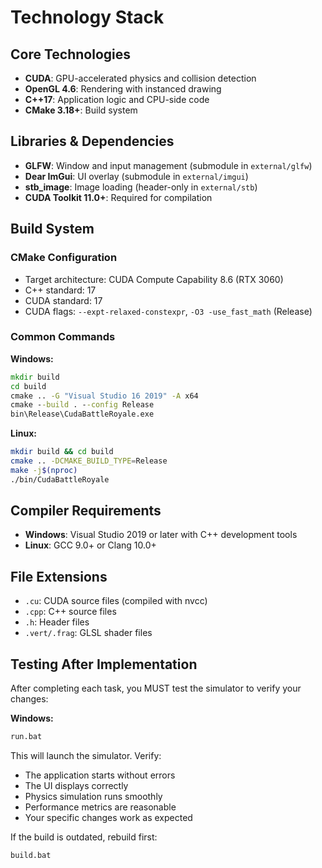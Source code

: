 # Technology Stack

## Core Technologies
- **CUDA**: GPU-accelerated physics and collision detection
- **OpenGL 4.6**: Rendering with instanced drawing
- **C++17**: Application logic and CPU-side code
- **CMake 3.18+**: Build system

## Libraries & Dependencies
- **GLFW**: Window and input management (submodule in `external/glfw`)
- **Dear ImGui**: UI overlay (submodule in `external/imgui`)
- **stb_image**: Image loading (header-only in `external/stb`)
- **CUDA Toolkit 11.0+**: Required for compilation

## Build System

### CMake Configuration
- Target architecture: CUDA Compute Capability 8.6 (RTX 3060)
- C++ standard: 17
- CUDA standard: 17
- CUDA flags: `--expt-relaxed-constexpr`, `-O3 -use_fast_math` (Release)

### Common Commands

**Windows:**
```cmd
mkdir build
cd build
cmake .. -G "Visual Studio 16 2019" -A x64
cmake --build . --config Release
bin\Release\CudaBattleRoyale.exe
```

**Linux:**
```bash
mkdir build && cd build
cmake .. -DCMAKE_BUILD_TYPE=Release
make -j$(nproc)
./bin/CudaBattleRoyale
```

## Compiler Requirements
- **Windows**: Visual Studio 2019 or later with C++ development tools
- **Linux**: GCC 9.0+ or Clang 10.0+

## File Extensions
- `.cu`: CUDA source files (compiled with nvcc)
- `.cpp`: C++ source files
- `.h`: Header files
- `.vert/.frag`: GLSL shader files

## Testing After Implementation

After completing each task, you MUST test the simulator to verify your changes:

**Windows:**
```cmd
run.bat
```

This will launch the simulator. Verify:
- The application starts without errors
- The UI displays correctly
- Physics simulation runs smoothly
- Performance metrics are reasonable
- Your specific changes work as expected

If the build is outdated, rebuild first:
```cmd
build.bat
```

